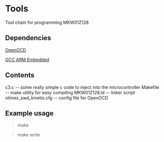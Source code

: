 # Tools

Tool chain for programming MKW01Z128

## Dependencies

[OpenOCD](http://openocd.org)

[GCC ARM Embedded](https://launchpad.net/gcc-arm-embedded)

## Contents

c3.c -- some really simple c code to inject into the microcontroller
Makefile -- make utility for easy compiling
MKW01Z128.ld -- linker script
olimex_swd_kinetis.cfg -- config file for OpenOCD

## Example usage

> make

> make write